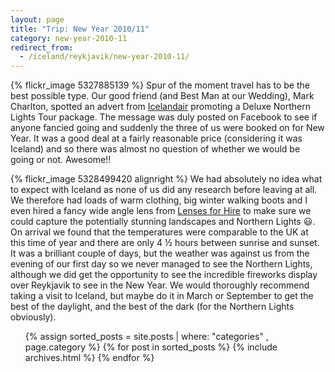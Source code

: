 ```yaml
---
layout: page
title: "Trip: New Year 2010/11"
category: new-year-2010-11
redirect_from:
  - /iceland/reykjavik/new-year-2010-11/
---
```


{% flickr_image 5327885139 %}
Spur of the moment travel has to be the best possible type. Our good friend (and Best Man at our
Wedding), Mark Charlton, spotted an advert from [Icelandair](http://www.icelandair.co.uk/) promoting
a Deluxe Northern Lights Tour package. The message was duly posted on Facebook to see if anyone
fancied going and suddenly the three of us were booked on for New Year. It was a good deal at a
fairly reasonable price (considering it was Iceland) and so there was almost no question of whether
we would be going or not. Awesome!!

{% flickr_image 5328499420 alignright %}
We had absolutely no idea what to expect with Iceland as none of us did any research before leaving
at all. We therefore had loads of warm clothing, big winter walking boots and I even hired a fancy
wide angle lens from [Lenses for Hire](http://www.lensesforhire.com/) to make sure we could capture
the potentially stunning landscapes and Northern Lights :smiley:. On arrival we found that the
temperatures were comparable to the UK at this time of year and there are only 4 ½ hours between
sunrise and sunset. It was a brilliant couple of days, but the weather was against us from the
evening of our first day so we never managed to see the Northern Lights, although we did get the
opportunity to see the incredible fireworks display over Reykjavik to see in the New Year. We would
thoroughly recommend taking a visit to Iceland, but maybe do it in March or September to get the
best of the daylight, and the best of the dark (for the Northern Lights obviously).

<ul id='archive'>{% assign sorted_posts = site.posts | where: "categories" , page.category %}
{% for post in sorted_posts %}
    {% include archives.html %}
{% endfor %}
</ul>